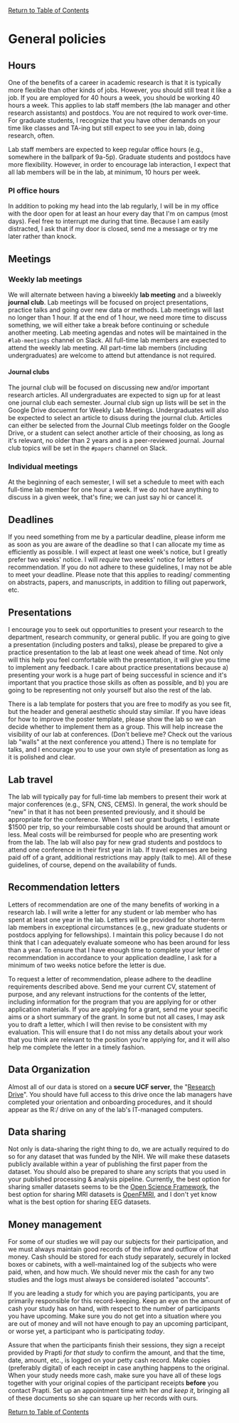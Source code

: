

[Return to Table of Contents](readme.md#table-of-contents)

# General policies
## Hours
One of the benefits of a career in academic research is that it is typically more flexible than other kinds of jobs. However, you should still treat it like a job. If you are employed for 40 hours a week, you should be working 40 hours a week. This applies to lab staff members (the lab manager and other research assistants) and postdocs. You are not required to work over-time. For graduate students, I recognize that you have other demands on your time like classes and TA-ing but still expect to see you in lab, doing research, often.

Lab staff members are expected to keep regular office hours (e.g., somewhere in the ballpark of 9a-5p). Graduate students and postdocs have more flexibility. However, in order to encourage lab interaction, I expect that all lab members will be in the lab, at minimum, 10 hours per week.

### PI office hours
In addition to poking my head into the lab regularly, I will be in my office with the door open for at least an hour every day that I'm on campus (most days). Feel free to interrupt me during that time. Because I am easily distracted, I ask that if my door is closed, send me a message or try me later rather than knock.

## Meetings
### Weekly lab meetings
We will alternate between having a biweekly **lab meeting** and a biweekly **journal club**. Lab meetings will be focused on project presentations, practice talks and going over new data or methods. Lab meetings will last no longer than 1 hour. If at the end of 1 hour, we need more time to discuss something, we will either take a break before continuing or schedule another meeting. Lab meeting agendas and notes will be maintained in the `#lab-meetings` channel on Slack. All full-time lab members are expected to attend the weekly lab meeting. All part-time lab members (including undergraduates) are welcome to attend but attendance is not required.

#### Journal clubs 
The journal club will be focused on discussing new and/or important research articles. All undergraduates are expected to sign up for at least one journal club each semester. Journal club sign up lists will be set in the Google Drive docuemnt for Weekly Lab Meetings. Undergraduates will also be expected to select an article to disuss during the journal club. Articles can either be selected from the Journal Club meetings folder on the Google Drive, or a student can select another article of their choosing, as long as it's relevant, 
no older than 2 years and is a peer-reviewed journal. Journal club topics will be set in the `#papers` channel on Slack.

### Individual meetings
At the beginning of each semester, I will set a schedule to meet with each full-time lab member for one hour a week. If we do not have anything to discuss in a given week, that's fine; we can just say hi or cancel it.



## Deadlines
If you need something from me by a particular deadline, please inform me as soon as you are aware of the deadline so that I can allocate my time as efficiently as possible. I will expect at least one week's notice, but I greatly prefer two weeks' notice. I will *require* two weeks' notice for letters of recommendation. If you do not adhere to these guidelines, I may not be able to meet your deadline. Please note that this applies to reading/ commenting on abstracts, papers, and manuscripts, in addition to filling out paperwork, etc.

## Presentations
I encourage you to seek out opportunities to present your research to the department, research community, or general public. If you are going to give a presentation (including posters and talks), please be prepared to give a practice presentation to the lab at least one week ahead of time. Not only will this help you feel comfortable with the presentation, it will give you time to implement any feedback. I care about practice presentations because a) presenting your work is a huge part of being successful in science and it's important that you practice those skills as often as possible, and b) you are going to be representing not only yourself but also the rest of the lab.

There is a lab template for posters that you are free to modify as you see fit, but the header and general aesthetic should stay similar. If you have ideas for how to improve the poster template, please show the lab so we can decide whether to implement them as a group. This will help increase the visibility of our lab at conferences. (Don't believe me? Check out the various lab "walls" at the next conference you attend.) There is no template for talks, and I encourage you to use your own style of presentation as long as it is polished and clear.


## Lab travel
The lab will typically pay for full-time lab members to present their work at major conferences (e.g., SFN, CNS, CEMS). In general, the work should be "new" in that it has not been presented previously, and it should be appropriate for the conference. When I set our grant budgets, I estimate $1500 per trip, so your reimbursable costs should be around that amount or less. Meal costs will be reimbursed for people who are presenting work from the lab. The lab will also pay for new grad students and postdocs to attend one conference in their first year in lab. If travel expenses are being paid off of a grant, additional restrictions may apply (talk to me). All of these guidelines, of course, depend on the availability of funds.

## Recommendation letters
Letters of recommendation are one of the many benefits of working in a research lab. I will write a letter for any student or lab member who has spent at least one year in the lab. Letters will be provided for shorter-term lab members in exceptional circumstances (e.g., new graduate students or postdocs applying for fellowships). I maintain this policy because I do not think that I can adequately evaluate someone who has been around for less than a year. To ensure that I have enough time to complete your letter of recommendation in accordance to your application deadline, I ask for a minimum of two weeks notice before the letter is due. 

To request a letter of recommendation, please adhere to the deadline requirements described above. Send me your current CV, statement of purpose, and any relevant instructions for the contents of the letter, including information for the program that you are applying for or other application materials. If you are applying for a grant, send me your specific aims or a short summary of the grant. In some but not all cases, I may ask you to draft a letter, which I will then revise to be consistent with my evaluation. This will ensure that I do not miss any details about your work that you think are relevant to the position you're applying for, and it will also help me complete the letter in a timely fashion.

## Data Organization
Almost all of our data is stored on a **secure UCF server**, the "[Research Drive](resources.md#research-drive)". You should have full access to this drive once the lab managers have completed your orientation and onboarding procedures, and it should appear as the R:/ drive on any of the lab's IT-managed computers.

## Data sharing
Not only is data-sharing the right thing to do, we are actually required to do so for any dataset that was funded by the NIH. We will make these datasets publicly available within a year of publishing the first paper from the dataset. You should also be prepared to share any scripts that you used in your published processing & analysis pipeline. Currently, the best option for sharing smaller datasets seems to be the [Open Science Framework](https://osf.io/), the best option for sharing MRI datasets is [OpenFMRI](https://openfmri.org/), and I don't yet know what is the best option for sharing EEG datasets.

## Money management
For some of our studies we will pay our subjects for their participation, and we must always maintain good records of the inflow and outflow of that money. Cash should be stored for each study separately, securely in locked boxes or cabinets, with a well-maintained log of the subjects who were paid, when, and how much. We should never mix the cash for any two studies and the logs must always be considered isolated "accounts".

If you are leading a study for which you are paying participants, you are primarily responsible for this record-keeping. Keep an eye on the amount of cash your study has on hand, with respect to the number of participants you have upcoming. Make sure you do not get into a situation where you are out of money and will not have enough to pay an upcoming participant, or worse yet, a participant who is participating *today*. 

Assure that when the participants finish their sessions, they sign a receipt provided by Prapti *for that study* to confirm the amount, and that the time, date, amount, etc., is logged on your petty cash record. Make copies (preferably digital) of each receipt in case anything happens to the original. When your study needs more cash, make sure you have all of these logs together with your original copies of the participant receipts **before** you contact Prapti. Set up an appointment time with her *and keep it*, bringing all of these documents so she can square up her records with ours.

[Return to Table of Contents](readme.md#table-of-contents)
